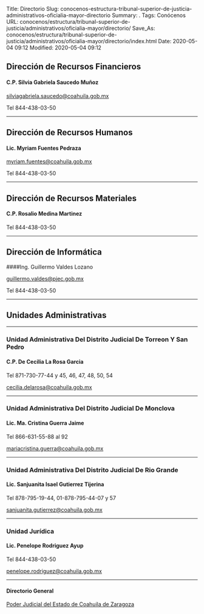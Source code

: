 Title: Directorio
Slug: conocenos-estructura-tribunal-superior-de-justicia-administrativos-oficialia-mayor-directorio
Summary: .
Tags: Conócenos
URL: conocenos/estructura/tribunal-superior-de-justicia/administrativos/oficialia-mayor/directorio/
Save_As: conocenos/estructura/tribunal-superior-de-justicia/administrativos/oficialia-mayor/directorio/index.html
Date: 2020-05-04 09:12
Modified: 2020-05-04 09:12



## Dirección de Recursos Financieros

#### C.P. Silvia Gabriela Saucedo Muñoz

silviagabriela.saucedo@coahuila.gob.mx

Tel 844-438-03-50

---

## Dirección de Recursos Humanos

#### Lic. Myriam Fuentes Pedraza

myriam.fuentes@coahuila.gob.mx

Tel 844-438-03-50

---

## Dirección de Recursos Materiales

#### C.P. Rosalio Medina Martinez

Tel 844-438-03-50

---

## Dirección de Informática

####Ing. Guillermo Valdes Lozano

guillermo.valdes@pjec.gob.mx

Tel 844-438-03-50

---

## Unidades Administrativas

---

### Unidad Administrativa Del Distrito Judicial De Torreon Y San Pedro

#### C.P. De Cecilia La Rosa Garcia

Tel 871-730-77-44 y 45, 46, 47, 48, 50, 54

cecilia.delarosa@coahuila.gob.mx

---

### Unidad Administrativa Del Distrito Judicial De Monclova

#### Lic. Ma. Cristina Guerra Jaime

Tel 866-631-55-88 al 92

mariacristina.guerra@coahuila.gob.mx

---

### Unidad Administrativa Del Distrito Judicial De Rio Grande

#### Lic. Sanjuanita Isael Gutierrez Tijerina

Tel 878-795-19-44, 01-878-795-44-07 y 57

sanjuanita.gutierrez@coahuila.gob.mx

---

### Unidad Jurídica

#### Lic. Penelope Rodriguez Ayup

Tel 844-438-03-50

penelope.rodriguez@coahuila.gob.mx

---

#### Directorio General

[Poder Judicial del Estado de Coahuila de Zaragoza](/transparencia/articulo-21/f03-directorio/)



